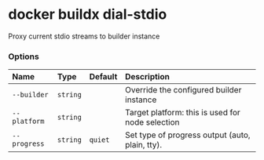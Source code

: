 # docker buildx dial-stdio

<!---MARKER_GEN_START-->
Proxy current stdio streams to builder instance

### Options

| Name         | Type     | Default | Description                                      |
|:-------------|:---------|:--------|:-------------------------------------------------|
| `--builder`  | `string` |         | Override the configured builder instance         |
| `--platform` | `string` |         | Target platform: this is used for node selection |
| `--progress` | `string` | `quiet` | Set type of progress output (auto, plain, tty).  |


<!---MARKER_GEN_END-->

